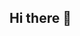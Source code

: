 ## Hi there 👋

<!--
**shaheer-waqar/shaheer-waqar** is a ✨ _special_ ✨ repository because its `README.md` (this file) appears on your GitHub profile.

- 🔭 I’m currently working on ...
- 🌱 I’m currently learning Next js
- 👯 I’m  looking to collaborate on real world Projects
- 💬 Ask me about Mern tech
- 📫 How to reach me: shaheerwaqar02@gmail.com
- 😄 Pronouns: He/Him
- ⚡ Fun fact: There isn't any 😂
-->
